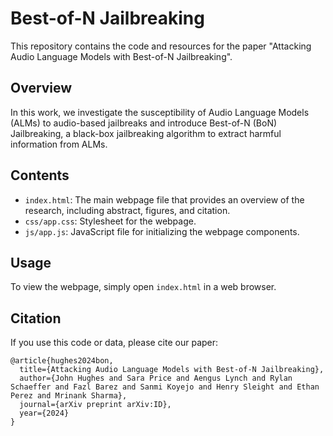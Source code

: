 # Best-of-N Jailbreaking

This repository contains the code and resources for the paper "Attacking Audio Language Models with Best-of-N Jailbreaking".

## Overview

In this work, we investigate the susceptibility of Audio Language Models (ALMs) to audio-based jailbreaks and introduce Best-of-N (BoN) Jailbreaking, a black-box jailbreaking algorithm to extract harmful information from ALMs.

## Contents

- `index.html`: The main webpage file that provides an overview of the research, including abstract, figures, and citation.
- `css/app.css`: Stylesheet for the webpage.
- `js/app.js`: JavaScript file for initializing the webpage components.

## Usage

To view the webpage, simply open `index.html` in a web browser.

## Citation

If you use this code or data, please cite our paper:

```
@article{hughes2024bon,
  title={Attacking Audio Language Models with Best-of-N Jailbreaking},
  author={John Hughes and Sara Price and Aengus Lynch and Rylan Schaeffer and Fazl Barez and Sanmi Koyejo and Henry Sleight and Ethan Perez and Mrinank Sharma},
  journal={arXiv preprint arXiv:ID},
  year={2024}
}
```